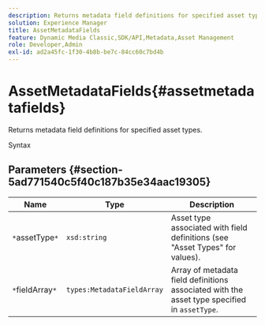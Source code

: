 ```yaml
---
description: Returns metadata field definitions for specified asset types.
solution: Experience Manager
title: AssetMetadataFields
feature: Dynamic Media Classic,SDK/API,Metadata,Asset Management
role: Developer,Admin
exl-id: ad2a45fc-1f30-4b8b-be7c-84cc60c7bd4b
---
```

# AssetMetadataFields{#assetmetadatafields}

Returns metadata field definitions for specified asset types.

 Syntax 

## Parameters {#section-5ad771540c5f40c187b35e34aac19305}

|  Name  | Type  | Description  |
|---|---|---|
|  `*`assetType`*`  | `xsd:string`  | Asset type associated with field definitions (see "Asset Types" for values).  |
|  `*`fieldArray`*`  | `types:MetadataFieldArray`  |Array of metadata field definitions associated with the asset type specified in `assetType`.  |
